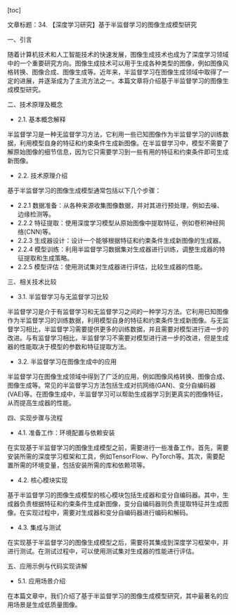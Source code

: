 
[toc]                    
                
                
文章标题：34. 【深度学习研究】基于半监督学习的图像生成模型研究

一、引言

随着计算机技术和人工智能技术的快速发展，图像生成技术也成为了深度学习领域中的一个重要研究方向。图像生成技术可以用于生成各种类型的图像，例如图像风格转换、图像合成、图像生成等。近年来，半监督学习在图像生成领域中取得了一定的进展，并逐渐成为了主流方法之一。本篇文章将介绍基于半监督学习的图像生成模型研究。

二、技术原理及概念

- 2.1. 基本概念解释

半监督学习是一种无监督学习方法，它利用一些已知图像作为半监督学习的训练数据，利用模型自身的特征和约束条件生成新图像。在半监督学习中，模型不需要了解原始图像的细节信息，因为它只需要学习到一些有用的特征和约束条件即可生成新图像。

- 2.2. 技术原理介绍

基于半监督学习的图像生成模型通常包括以下几个步骤：

- 2.2.1 数据准备：从各种来源收集图像数据，并对其进行预处理，例如去噪、边缘检测等。
- 2.2.2 特征提取：使用深度学习模型从原始图像中提取特征，例如卷积神经网络(CNN)等。
- 2.2.3 生成器设计：设计一个能够根据特征和约束条件生成新图像的生成器。
- 2.2.4 模型训练：利用半监督学习数据集对生成器进行训练，调整生成器的特征提取和生成策略。
- 2.2.5 模型评估：使用测试集对生成器进行评估，比较生成器的性能。

三、相关技术比较

- 3.1. 半监督学习与无监督学习比较

半监督学习是介于有监督学习和无监督学习之间的一种学习方法。它利用已知图像作为半监督学习的训练数据，利用模型自身的特征和约束条件生成新图像。与无监督学习相比，半监督学习需要提供更多的训练数据，并且需要对模型进行进一步的改进。与有监督学习相比，半监督学习不需要对模型进行进一步的改进，但是生成器的性能取决于模型的参数和特征提取方法。

- 3.2. 半监督学习在图像生成中的应用

半监督学习在图像生成领域中得到了广泛的应用，例如图像风格转换、图像合成、图像生成等。常见的半监督学习方法包括生成对抗网络(GAN)、变分自编码器(VAE)等。在图像生成中，半监督学习可以帮助生成器学习到更真实的图像特征，从而提高生成器的性能。

四、实现步骤与流程

- 4.1. 准备工作：环境配置与依赖安装

在实现基于半监督学习的图像生成模型之前，需要进行一些准备工作。首先，需要安装所需的深度学习框架和工具，例如TensorFlow、PyTorch等。其次，需要配置所需的环境变量，包括安装所需的库和依赖项等。

- 4.2. 核心模块实现

基于半监督学习的图像生成模型的核心模块包括生成器和变分自编码器。其中，生成器负责根据特征和约束条件生成新图像，变分自编码器则负责提取特征并生成图像。在实现过程中，需要对生成器和变分自编码器进行编码和解码。

- 4.3. 集成与测试

在实现基于半监督学习的图像生成模型之后，需要将其集成到深度学习框架中，并进行测试。在测试过程中，可以使用测试集对生成器的性能进行评估。

五、应用示例与代码实现讲解

- 5.1. 应用场景介绍

在本篇文章中，我们介绍了基于半监督学习的图像生成模型研究，其中最著名的应用场景是生成低质量图像。

